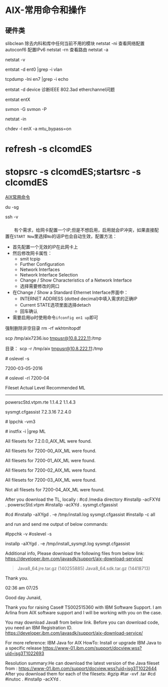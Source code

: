 # AIX-常用命令和操作
## 硬件类
slibclean  除去内科和库中任何当前不用的模块
netstat -ni 查看网络配置
autoconf6 配置IPv6
netstat -rn 查看路由
netstat -a

netstat -v

entstat -d ent0 |grep -i vlan

tcpdump -lni en7 |grep -i echo 

entstat -d device 诊断IEEE 802.3ad etherchannel问题

entstat entX

svmon -G
svmon -P

netstat -in

chdev -l enX -a mtu_bypass=on

# refresh -s clcomdES
# stopsrc -s clcomdES;startsrc -s clcomdES

[AIX常用命令](https://www.ibm.com/developerworks/cn/aix/library/au-dutta_cmds.html?mhsrc=ibmsearch_a&mhq=AIX%E7%94%A8%E5%91%BD%E4%BB%A4%E6%B0%B8%E4%B9%85%E6%B7%BB%E5%8A%A0%E8%B7%AF%E7%94%B1)

du -sg

ssh -v <host>

###
&#8195;&#8195;有个需求，给网卡配置一个IP,但是不想启用，启用就会IP冲突，如果直接配置在`START Now`里选择`No`的话IP也会自动生效，配置方法：
- 首先配置一个无效的IP在此网卡上
- 然后修改网卡属性：
    - smit tcpip
    - Further Configuration
    - Network Interfaces
    - Network Interface Selection
    - Change / Show Characteristics of a Network Interface
    - 选择需要修改的网口
- 在Change / Show a Standard Ethernet Interface界面中：
    - INTERNET ADDRESS (dotted decimal)中填入需求的正确IP
    - Current STATE选项里面选择detach
    - 回车确认
- 需要启用ip时使用命令`ifconfig en1 up`即可

强制删除非空目录
rm -rf wkhtmltopdf


scp /tmp/aix7236.iso tmpusr@10.8.222.11:/tmp

目录：
scp -r /tmp/aix tmpusr@10.8.222.11:/tmp

#‌ oslevel -s

7200-03-05-2016

#‌ oslevel -rl 7200-04

Fileset Actual Level Recommended ML

-----------------------------------------------------------------------------

powerscStd.vtpm.rte 1.1.4.2 1.1.4.3 

sysmgt.cfgassist 7.2.3.16 7.2.4.0 

#‌ lppchk -vm3

#‌ instfix -i |grep ML

All filesets for 7.2.0.0_AIX_ML were found.

All filesets for 7200-00_AIX_ML were found.

All filesets for 7200-01_AIX_ML were found.

All filesets for 7200-02_AIX_ML were found.

All filesets for 7200-03_AIX_ML were found.

Not all filesets for 7200-04_AIX_ML were found.



After you download the TL, locally :
#cd /media directory
#installp -acFXYd . powerscStd.vtpm
#installp -acXYd . sysmgt.cfgassist


#cd <install-media- directory>
#installp -aXYgd . -e /tmp/install.log sysmgt.cfgassist
#installp -c all

and run and send me output of below commands:

#lppchk -v
#oslevel -s


installp -aXYgd . -e /tmp/install_sysmgt.log sysmgt.cfgassist





Additional info,
Please download the following files from below link:
https://developer.ibm.com/javasdk/support/aix-download-service/
>Java8_64.jre.tar.gz (140255885)
>Java8_64.sdk.tar.gz (14418713)

Thank you.

02:36 am
07/25

Good day Junaid,

Thank you for raising Case# TS002515360 with IBM Software Support.
I am Arlina from AIX software support and I will be working with you on the case.

You may download Java8 from below link.
Before you can download code, you need an IBM Registration ID.
https://developer.ibm.com/javasdk/support/aix-download-service/

For more reference:
IBM Java for AIX HowTo: Install or upgrade IBM Java to a specific release
https://www-01.ibm.com/support/docview.wss?uid=isg3T1022693




Resolution summary:He can download the latest version of the Java fileset from :
https://www-01.ibm.com/support/docview.wss?uid=isg3T1022644
After you download them for each of the filesets:
#gzip <fileset name>
#tar -xvf <fileset name>.tar
#cd <fileset directory>
#inutoc .
#installp -acXYd . <fileset name>
